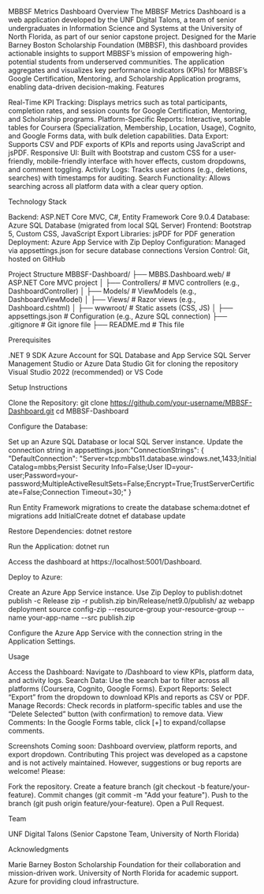 MBBSF Metrics Dashboard
Overview
The MBBSF Metrics Dashboard is a web application developed by the UNF Digital Talons, a team of senior undergraduates in Information Science and Systems at the University of North Florida, as part of our senior capstone project. Designed for the Marie Barney Boston Scholarship Foundation (MBBSF), this dashboard provides actionable insights to support MBBSF’s mission of empowering high-potential students from underserved communities. The application aggregates and visualizes key performance indicators (KPIs) for MBBSF’s Google Certification, Mentoring, and Scholarship Application programs, enabling data-driven decision-making.
Features

Real-Time KPI Tracking: Displays metrics such as total participants, completion rates, and session counts for Google Certification, Mentoring, and Scholarship programs.
Platform-Specific Reports: Interactive, sortable tables for Coursera (Specialization, Membership, Location, Usage), Cognito, and Google Forms data, with bulk deletion capabilities.
Data Export: Supports CSV and PDF exports of KPIs and reports using JavaScript and jsPDF.
Responsive UI: Built with Bootstrap and custom CSS for a user-friendly, mobile-friendly interface with hover effects, custom dropdowns, and comment toggling.
Activity Logs: Tracks user actions (e.g., deletions, searches) with timestamps for auditing.
Search Functionality: Allows searching across all platform data with a clear query option.

Technology Stack

Backend: ASP.NET Core MVC, C#, Entity Framework Core 9.0.4
Database: Azure SQL Database (migrated from local SQL Server)
Frontend: Bootstrap 5, Custom CSS, JavaScript
Export Libraries: jsPDF for PDF generation
Deployment: Azure App Service with Zip Deploy
Configuration: Managed via appsettings.json for secure database connections
Version Control: Git, hosted on GitHub

Project Structure
MBBSF-Dashboard/
├── MBBS.Dashboard.web/                # ASP.NET Core MVC project
│   ├── Controllers/                   # MVC controllers (e.g., DashboardController)
│   ├── Models/                        # ViewModels (e.g., DashboardViewModel)
│   ├── Views/                         # Razor views (e.g., Dashboard.cshtml)
│   ├── wwwroot/                       # Static assets (CSS, JS)
│   ├── appsettings.json               # Configuration (e.g., Azure SQL connection)
├── .gitignore                         # Git ignore file
├── README.md                          # This file

Prerequisites

.NET 9 SDK
Azure Account for SQL Database and App Service
SQL Server Management Studio or Azure Data Studio
Git for cloning the repository
Visual Studio 2022 (recommended) or VS Code

Setup Instructions

Clone the Repository:
git clone https://github.com/your-username/MBBSF-Dashboard.git
cd MBBSF-Dashboard


Configure the Database:

Set up an Azure SQL Database or local SQL Server instance.
Update the connection string in appsettings.json:"ConnectionStrings": {
  "DefaultConnection": "Server=tcp:mbbs11.database.windows.net,1433;Initial Catalog=mbbs;Persist Security Info=False;User ID=your-user;Password=your-password;MultipleActiveResultSets=False;Encrypt=True;TrustServerCertificate=False;Connection Timeout=30;"
}


Run Entity Framework migrations to create the database schema:dotnet ef migrations add InitialCreate
dotnet ef database update




Restore Dependencies:
dotnet restore


Run the Application:
dotnet run


Access the dashboard at https://localhost:5001/Dashboard.


Deploy to Azure:

Create an Azure App Service instance.
Use Zip Deploy to publish:dotnet publish -c Release
zip -r publish.zip bin/Release/net9.0/publish/
az webapp deployment source config-zip --resource-group your-resource-group --name your-app-name --src publish.zip


Configure the Azure App Service with the connection string in the Application Settings.



Usage

Access the Dashboard: Navigate to /Dashboard to view KPIs, platform data, and activity logs.
Search Data: Use the search bar to filter across all platforms (Coursera, Cognito, Google Forms).
Export Reports: Select “Export” from the dropdown to download KPIs and reports as CSV or PDF.
Manage Records: Check records in platform-specific tables and use the “Delete Selected” button (with confirmation) to remove data.
View Comments: In the Google Forms table, click [+] to expand/collapse comments.

Screenshots
Coming soon: Dashboard overview, platform reports, and export dropdown.
Contributing
This project was developed as a capstone and is not actively maintained. However, suggestions or bug reports are welcome! Please:

Fork the repository.
Create a feature branch (git checkout -b feature/your-feature).
Commit changes (git commit -m "Add your feature").
Push to the branch (git push origin feature/your-feature).
Open a Pull Request.

Team

UNF Digital Talons (Senior Capstone Team, University of North Florida)

Acknowledgments

Marie Barney Boston Scholarship Foundation for their collaboration and mission-driven work.
University of North Florida for academic support.
Azure for providing cloud infrastructure.

